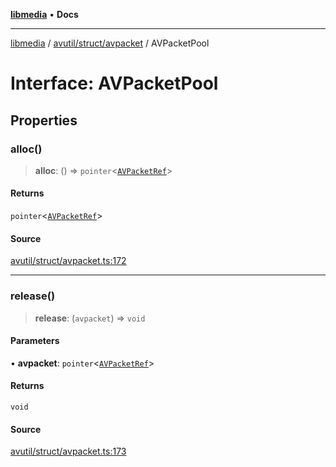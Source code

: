 [**libmedia**](../../../../README.md) • **Docs**

***

[libmedia](../../../../README.md) / [avutil/struct/avpacket](../README.md) / AVPacketPool

# Interface: AVPacketPool

## Properties

### alloc()

> **alloc**: () => `pointer`\<[`AVPacketRef`](../classes/AVPacketRef.md)\>

#### Returns

`pointer`\<[`AVPacketRef`](../classes/AVPacketRef.md)\>

#### Source

[avutil/struct/avpacket.ts:172](https://github.com/zhaohappy/libmedia/blob/87bf8029d8be58d5035a3f4dc7037c25d1ac371b/src/avutil/struct/avpacket.ts#L172)

***

### release()

> **release**: (`avpacket`) => `void`

#### Parameters

• **avpacket**: `pointer`\<[`AVPacketRef`](../classes/AVPacketRef.md)\>

#### Returns

`void`

#### Source

[avutil/struct/avpacket.ts:173](https://github.com/zhaohappy/libmedia/blob/87bf8029d8be58d5035a3f4dc7037c25d1ac371b/src/avutil/struct/avpacket.ts#L173)
